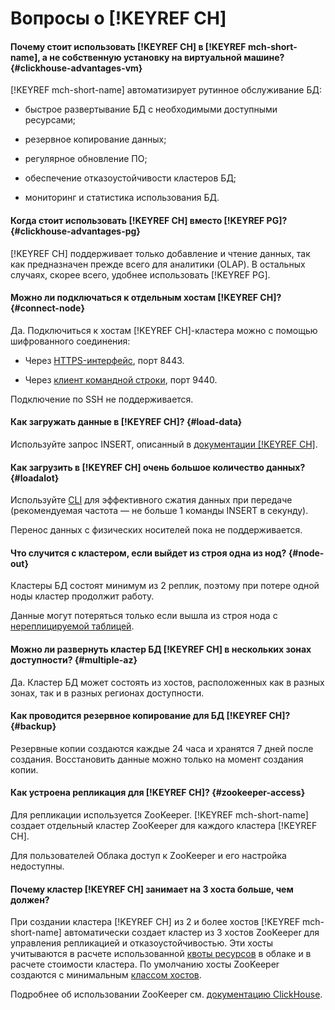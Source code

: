 # Вопросы о [!KEYREF CH]

#### Почему стоит использовать [!KEYREF CH] в [!KEYREF mch-short-name], а не собственную установку на виртуальной машине? {#clickhouse-advantages-vm}

[!KEYREF mch-short-name] автоматизирует рутинное обслуживание БД:

* быстрое развертывание БД с необходимыми доступными ресурсами;

* резервное копирование данных;

* регулярное обновление ПО;

* обеспечение отказоустойчивости кластеров БД;

* мониторинг и статистика использования БД.


#### Когда стоит использовать [!KEYREF CH] вместо [!KEYREF PG]? {#clickhouse-advantages-pg}

[!KEYREF CH] поддерживает только добавление и чтение данных, так как предназначен прежде всего для аналитики (OLAP). В остальных случаях, скорее всего, удобнее использовать [!KEYREF PG].


#### Можно ли подключаться к отдельным хостам [!KEYREF CH]? {#connect-node}

Да. Подключиться к хостам [!KEYREF CH]-кластера можно с помощью шифрованного соединения:

* Через [HTTPS-интерфейс](https://clickhouse.yandex/docs/ru/interfaces/http_interface/), порт 8443.

* Через [клиент командной строки](https://clickhouse.yandex/docs/ru/interfaces/cli/), порт 9440.


Подключение по SSH не поддерживается.


#### Как загружать данные в [!KEYREF CH]? {#load-data}

Используйте запрос INSERT, описанный в [документации [!KEYREF CH]](https://clickhouse.yandex/docs/ru/query_language/queries.html#insert).


#### Как загрузить в [!KEYREF CH] очень большое количество данных? {#loadalot}

Используйте [CLI](https://clickhouse.yandex/docs/en/interfaces/cli/) для эффективного сжатия данных при передаче (рекомендуемая частота — не больше 1 команды INSERT в секунду).

Перенос данных с физических носителей пока не поддерживается.


#### Что случится с кластером, если выйдет из строя одна из нод? {#node-out}

Кластеры БД состоят минимум из 2 реплик, поэтому при потере одной ноды кластер продолжит работу.

Данные могут потеряться только если вышла из строя нода с [нереплицируемой таблицей](https://clickhouse.yandex/docs/ru/table_engines/replication/).


#### Можно ли развернуть кластер БД [!KEYREF CH] в нескольких зонах доступности? {#multiple-az}

Да. Кластер БД может состоять из хостов, расположенных как в разных зонах, так и в разных регионах доступности.


#### Как проводится резервное копирование для БД [!KEYREF CH]? {#backup}

Резервные копии создаются каждые 24 часа и хранятся 7 дней после создания. Восстановить данные можно только на момент создания копии.


#### Как устроена репликация для [!KEYREF CH]? {#zookeeper-access}

Для репликации используется ZooKeeper. [!KEYREF mch-short-name] создает отдельный кластер ZooKeeper для каждого кластера [!KEYREF CH].

Для пользователей Облака доступ к ZooKeeper и его настройка недоступны.


#### Почему кластер [!KEYREF CH] занимает на 3 хоста больше, чем должен?

При создании кластера [!KEYREF CH] из 2 и более хостов [!KEYREF mch-short-name] автоматически создает кластер из 3 хостов ZooKeeper для управления репликацией и отказоустойчивостью. Эти хосты учитываются в расчете использованной [квоты ресурсов](https://console.cloud.yandex.ru/?section=quotas) в облаке и в расчете стоимости кластера. По умолчанию хосты ZooKeeper создаются с минимальным [классом хостов](../concepts/instance-types.md).
 
Подробнее об использовании ZooKeeper см. [документацию ClickHouse](https://clickhouse.yandex/docs/ru/operations/table_engines/replication/).
